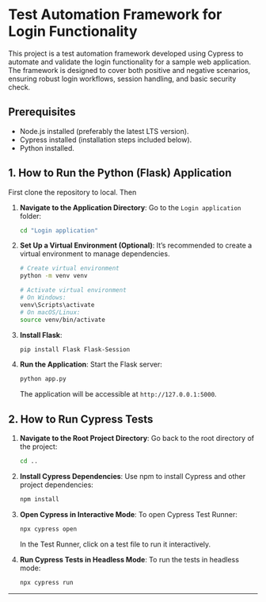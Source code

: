# Test Automation Framework for Login Functionality
This project is a test automation framework developed using Cypress to automate and validate the login functionality for a sample web application. The framework is designed to cover both positive and negative scenarios, ensuring robust login workflows, session handling, and basic security check.

## Prerequisites
- Node.js installed (preferably the latest LTS version).
- Cypress installed (installation steps included below).
- Python installed.

## 1. How to Run the Python (Flask) Application
First clone the repository to local.
Then

1. **Navigate to the Application Directory**:
   Go to the `Login application` folder:

   ```bash
   cd "Login application"
   ```

2. **Set Up a Virtual Environment (Optional)**:
   It’s recommended to create a virtual environment to manage dependencies.

   ```bash
   # Create virtual environment
   python -m venv venv

   # Activate virtual environment
   # On Windows:
   venv\Scripts\activate
   # On macOS/Linux:
   source venv/bin/activate
   ```

3. **Install Flask**:
   ```bash
   pip install Flask Flask-Session
   ```

4. **Run the Application**:
   Start the Flask server:

   ```bash
   python app.py
   ```

   The application will be accessible at `http://127.0.0.1:5000`.


## 2. How to Run Cypress Tests

1. **Navigate to the Root Project Directory**:
   Go back to the root directory of the project:

   ```bash
   cd ..
   ```

2. **Install Cypress Dependencies**:
   Use npm to install Cypress and other project dependencies:

   ```bash
   npm install
   ```

3. **Open Cypress in Interactive Mode**:
   To open Cypress Test Runner:

   ```bash
   npx cypress open
   ```

   In the Test Runner, click on a test file to run it interactively.

4. **Run Cypress Tests in Headless Mode**:
   To run the tests in headless mode:

   ```bash
   npx cypress run
   ```

---
